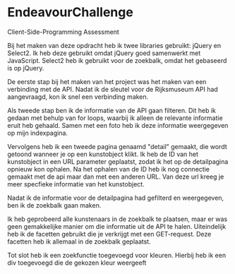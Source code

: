 # EndeavourChallenge
Client-Side-Programming Assessment

Bij het maken van deze opdracht heb ik twee libraries gebruikt: jQuery en Select2. Ik heb deze gebruikt omdat jQuery goed samenwerkt met JavaScript. Select2 heb ik gebruikt voor de zoekbalk, omdat het gebaseerd is op jQuery.

De eerste stap bij het maken van het project was het maken van een verbinding met de API. Nadat ik de sleutel voor de Rijksmuseum API had aangevraagd, kon ik snel een verbinding maken.

Als tweede stap ben ik de informatie van de API gaan filteren. Dit heb ik gedaan met behulp van for loops, waarbij ik alleen de relevante informatie eruit heb gehaald. Samen met een foto heb ik deze informatie weergegeven op mijn indexpagina.

Vervolgens heb ik een tweede pagina genaamd "detail" gemaakt, die wordt getoond wanneer je op een kunstobject klikt. Ik heb de ID van het kunstobject in een URL parameter geplaatst, zodat ik het op de detailpagina opnieuw kon ophalen. Na het ophalen van de ID heb ik nog connectie gemaakt met de api maar dan met een anderen URL. Van deze url kreeg je meer specfieke informatie van het kunstobject. 

Nadat ik de informatie voor de detailpagina had gefilterd en weergegeven, ben ik de zoekbalk gaan maken.

Ik heb geprobeerd alle kunstenaars in de zoekbalk te plaatsen, maar er was geen gemakkelijke manier om die informatie uit de API te halen. Uiteindelijk heb ik de facetten gebruikt die je verkrijgt met een GET-request. Deze facetten heb ik allemaal in de zoekbalk geplaatst.

Tot slot heb ik een zoekfunctie toegevoegd voor kleuren. Hierbij heb ik een div toegevoegd die de gekozen kleur weergeeft
